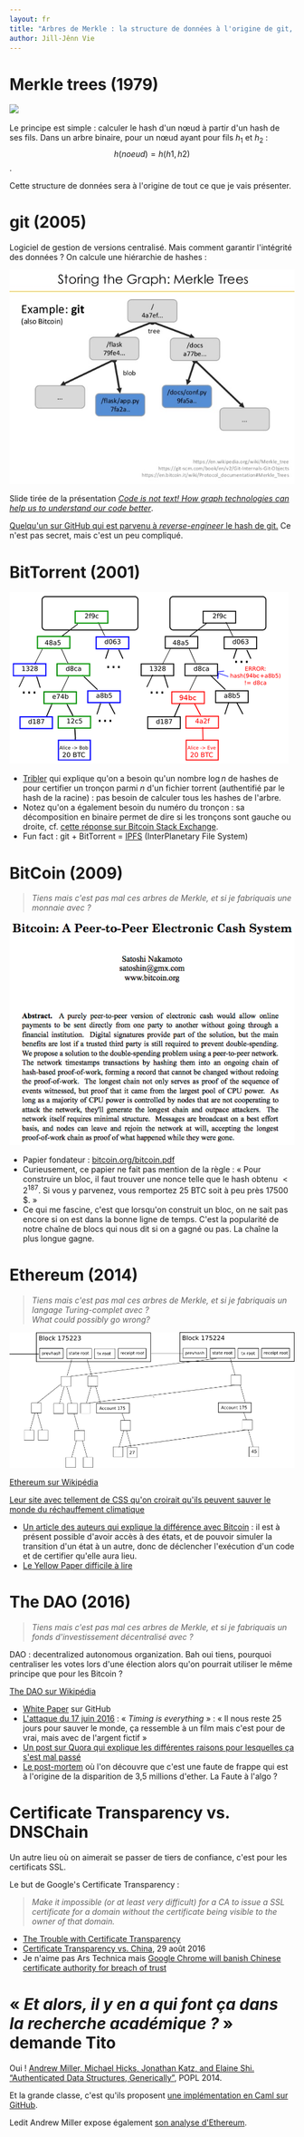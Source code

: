 ```yaml
---
layout: fr
title: "Arbres de Merkle : la structure de données à l'origine de git, BitTorrent, Bitcoin, Ethereum, The DAO et autres blockchains"
author: Jill-Jênn Vie
---
```


# Merkle trees (1979)

![](/fr/images/merkle/merkle.jpg)

Le principe est simple : calculer le hash d'un nœud à partir d'un hash de ses fils. Dans un arbre binaire, pour un nœud ayant pour fils $h_1$ et $h_2$ : $$ h(noeud) = h(h1, h2) $$.

Cette structure de données sera à l'origine de tout ce que je vais présenter.

# git (2005)

Logiciel de gestion de versions centralisé. Mais comment garantir l'intégrité des données ? On calcule une hiérarchie de hashes :

![](/fr/images/merkle/git.jpg)

Slide tirée de la présentation [*Code is not text! How graph technologies can help us to understand our code better*](http://www.slideshare.net/japh44/code-is-not-text-how-graph-technologies-can-help-us-to-understand-our-code-better).

[Quelqu'un sur GitHub qui est parvenu à *reverse-engineer* le hash de git.](https://gist.github.com/masak/2415865) Ce n'est pas secret, mais c'est un peu compliqué.

# BitTorrent (2001)

![](/fr/images/merkle/bitcoin.png)

- [Tribler](https://www.tribler.org/MerkleHashes/) qui explique qu'on a besoin qu'un nombre $\log n$ de hashes de pour certifier un tronçon parmi $n$ d'un fichier torrent (authentifié par le hash de la racine) : pas besoin de calculer tous les hashes de l'arbre.
- Notez qu'on a également besoin du numéro du tronçon : sa décomposition en binaire permet de dire si les tronçons sont gauche ou droite, cf. [cette réponse sur Bitcoin Stack Exchange](http://bitcoin.stackexchange.com/questions/42281/what-is-the-canonical-way-of-creating-merkle-tree-branches).
- Fun fact : git + BitTorrent = [IPFS](http://gsoc2016onkar.blogspot.fr/2016/06/ipfs.html) (InterPlanetary File System)

# BitCoin (2009)

> *Tiens mais c'est pas mal ces arbres de Merkle, et si je fabriquais une monnaie avec ?*

![](/fr/images/merkle/nakamoto.png)

- Papier fondateur : [bitcoin.org/bitcoin.pdf](http://bitcoin.org/bitcoin.pdf)
- Curieusement, ce papier ne fait pas mention de la règle : « Pour construire un bloc, il faut trouver une nonce telle que le hash obtenu $< 2^{187}$. Si vous y parvenez, vous remportez 25 BTC soit à peu près 17500 $. »
- Ce qui me fascine, c'est que lorsqu'on construit un bloc, on ne sait pas encore si on est dans la bonne ligne de temps. C'est la popularité de notre chaîne de blocs qui nous dit si on a gagné ou pas. La chaîne la plus longue gagne.

# Ethereum (2014)

> *Tiens mais c'est pas mal ces arbres de Merkle, et si je fabriquais un langage Turing-complet avec ?  
What could possibly go wrong?*

![](/fr/images/merkle/ethereum.png)

[Ethereum sur Wikipédia](https://en.wikipedia.org/wiki/Ethereum)

[Leur site avec tellement de CSS qu'on croirait qu'ils peuvent sauver le monde du réchauffement climatique](https://ethereum.org)

- [Un article des auteurs qui explique la différence avec Bitcoin](https://blog.ethereum.org/2015/11/15/merkling-in-ethereum/) : il est à présent possible d'avoir accès à des états, et de pouvoir simuler la transition d'un état à un autre, donc de déclencher l'exécution d'un code et de certifier qu'elle aura lieu.
- [Le Yellow Paper difficile à lire](http://paper.gavwood.com)

# The DAO (2016)

> *Tiens mais c'est pas mal ces arbres de Merkle, et si je fabriquais un fonds d'investissement décentralisé avec ?*

DAO : decentralized autonomous organization. Bah oui tiens, pourquoi centraliser les votes lors d'une élection alors qu'on pourrait utiliser le même principe que pour les Bitcoin ?

[The DAO sur Wikipédia](https://en.wikipedia.org/wiki/The_DAO_(organization))

- [White Paper](https://github.com/ethereum/wiki/wiki/White-Paper) sur GitHub
- [L'attaque du 17 juin 2016](https://blog.slock.it/a-dao-counter-attack-613548408dd7#.846l496no) : « *Timing is everything* » : « Il nous reste 25 jours pour sauver le monde, ça ressemble à un film mais c'est pour de vrai, mais avec de l'argent fictif »
- [Un post sur Quora qui explique les différentes raisons pour lesquelles ça s'est mal passé](https://www.quora.com/What-are-the-details-of-the-DAO-hack-that-happened-in-June-2016)
- [Le post-mortem](http://vessenes.com/deconstructing-thedao-attack-a-brief-code-tour/) où l'on découvre que c'est une faute de frappe qui est à l'origine de la disparition de 3,5 millions d'ether. La Faute à l'algo ?

# Certificate Transparency vs. DNSChain

Un autre lieu où on aimerait se passer de tiers de confiance, c'est pour les certificats SSL.

Le but de Google's Certificate Transparency :

> *Make it impossible (or at least very difficult) for a CA to issue a SSL certificate for a domain without the certificate being visible to the owner of that domain.*

- [The Trouble with Certificate Transparency](https://blog.okturtles.com/2014/09/the-trouble-with-certificate-transparency/)
- [Certificate Transparency vs. China](http://thehackernews.com/2016/08/github-ssl-certificate.html), 29 août 2016
- Je n'aime pas Ars Technica mais [Google Chrome will banish Chinese certificate authority for breach of trust](http://arstechnica.com/security/2015/04/google-chrome-will-banish-chinese-certificate-authority-for-breach-of-trust/)

# « *Et alors, il y en a qui font ça dans la recherche académique ?* » demande Tito

Oui ! [Andrew Miller, Michael Hicks, Jonathan Katz, and Elaine Shi. “Authenticated Data Structures, Generically”](https://www.cs.umd.edu/~mwh/papers/gpads.pdf), POPL 2014.

Et la grande classe, c'est qu'ils proposent [une implémentation en Caml sur GitHub](https://github.com/amiller/lambda-auth/blob/master/examples/merkle.ml).

Ledit Andrew Miller expose également [son analyse d'Ethereum](https://github.com/LeastAuthority/ethereum-analyses).
